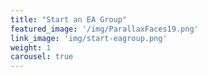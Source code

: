 ```yaml
---
title: "Start an EA Group"
featured_image: '/img/ParallaxFaces19.png'
link_image: 'img/start-eagroup.png'
weight: 1
carousel: true
---
```

